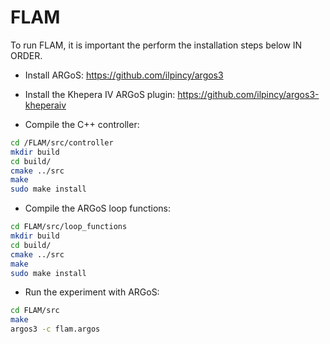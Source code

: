 # FLAM
To run FLAM, it is important the perform the installation steps below IN ORDER.

* Install ARGoS: https://github.com/ilpincy/argos3

* Install the Khepera IV ARGoS plugin: https://github.com/ilpincy/argos3-kheperaiv

* Compile the C++ controller:

```bash
cd /FLAM/src/controller
mkdir build
cd build/
cmake ../src
make
sudo make install
```

* Compile the ARGoS loop functions:

```bash
cd FLAM/src/loop_functions
mkdir build
cd build/
cmake ../src
make
sudo make install
```


* Run the experiment with ARGoS:

```bash
cd FLAM/src
make
argos3 -c flam.argos
```
